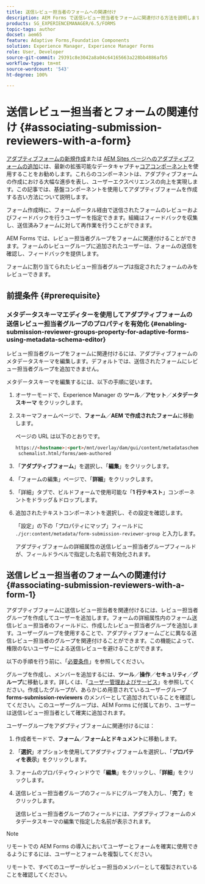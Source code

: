 ```yaml
---
title: 送信レビュー担当者のフォームへの関連付け
description: AEM Forms で送信レビュー担当者をフォームに関連付ける方法を説明します。関連付けられたレビュー担当者は、送信されたフォームをフォームポータル経由でレビューします。
products: SG_EXPERIENCEMANAGER/6.5/FORMS
topic-tags: author
docset: aem65
feature: Adaptive Forms,Foundation Components
solution: Experience Manager, Experience Manager Forms
role: User, Developer
source-git-commit: 29391c8e3042a8a04c64165663a228bb4886afb5
workflow-type: tm+mt
source-wordcount: '543'
ht-degree: 100%

---
```


# 送信レビュー担当者とフォームの関連付け {#associating-submission-reviewers-with-a-form}

<span class="preview">[アダプティブフォームの新規作成](/help/forms/using/create-an-adaptive-form-core-components.md)または [AEM Sites ページへのアダプティブフォームの追加](/help/forms/using/create-or-add-an-adaptive-form-to-aem-sites-page.md)には、最新の拡張可能なデータキャプチャ[コアコンポーネント](https://experienceleague.adobe.com/docs/experience-manager-core-components/using/adaptive-forms/introduction.html?lang=ja)を使用することをお勧めします。これらのコンポーネントは、アダプティブフォームの作成における大幅な進歩を表し、ユーザーエクスペリエンスの向上を実現します。この記事では、基盤コンポーネントを使用してアダプティブフォームを作成する古い方法について説明します。</span>

フォーム作成時に、フォームポータル経由で送信されたフォームのレビューおよびフィードバックを行うユーザーを指定できます。組織はフィードバックを収集し、送信済みフォームに対して再作業を行うことができます。

AEM Forms では、レビュー担当者グループをフォームに関連付けることができます。フォームのレビューグループに追加されたユーザーは、フォームの送信を確認し、フィードバックを提供します。

フォームに割り当てられたレビュー担当者グループは指定されたフォームのみをレビューできます。

## 前提条件 {#prerequisite}

### メタデータスキーマエディターを使用してアダプティブフォームの送信レビュー担当者グループのプロパティを有効化 {#enabling-submission-reviewer-groups-property-for-adaptive-forms-using-metadata-schema-editor}

レビュー担当者グループをフォームに関連付けるには、アダプティブフォームのメタデータスキーマを編集します。デフォルトでは、送信されたフォームにレビュー担当者グループを追加できません。

メタデータスキーマを編集するには、以下の手順に従います。

1. オーサーモードで、Experience Manager の **ツール**／**アセット**／**メタデータスキーマ** をクリックします。
1. スキーマフォームページで、**フォーム**／**AEM で作成されたフォーム**&#x200B;に移動します。

   ページの URL は以下のとおりです。

   ```html
   https://<hostname>:<port>/mnt/overlay/dam/gui/content/metadataschemaeditor/
    schemalist.html/forms/aem-authored
   ```

1. 「**アダプティブフォーム**」を選択し、「**編集**」をクリックします。
1. 「フォームの編集」ページで、「**詳細**」をクリックします。
1. 「詳細」タブで、ビルドフォームで使用可能な「**1 行テキスト**」コンポーネントをドラッグ＆ドロップします。
1. 追加されたテキストコンポーネントを選択し、その設定を確認します。

   「設定」の下の「プロパティにマップ」フィールドに `./jcr:content/metadata/form-submission-reviewer-group` と入力します。

   アダプティブフォームの詳細属性の送信レビュー担当者グループフィールドが、フィールドラベルで指定した名前で有効化されます。

## 送信レビュー担当者のフォームへの関連付け {#associating-submission-reviewers-with-a-form-1}

アダプティブフォームに送信レビュー担当者を関連付けるには、レビュー担当者グループを作成してユーザーを追加します。フォームの詳細属性内のフォーム送信レビュー担当者のフィールドに、作成したレビュー担当者グループを追加します。ユーザーグループを使用することで、アダプティブフォームごとに異なる送信レビュー担当者のグループを関連付けることができます。この機能によって、権限のないユーザーによる送信レビューを避けることができます。

以下の手順を行う前に、「[必要条件](../../forms/using/adding-reviewers-form.md#prerequisite)」を参照してください。

グループを作成し、メンバーを追加するには、**ツール**／**操作**／**セキュリティ**／**グループ**&#x200B;に移動します。詳しくは、「[ユーザー管理およびサービス](/help/sites-administering/security.md)」を参照してください。作成したグループが、あらかじめ用意されているユーザーグループ **forms-submission-reviewers** のメンバーとして追加されていることを確認してください。このユーザーグループは、AEM Forms に付属しており、ユーザーは送信レビュー担当者として確実に追加されます。

ユーザーグループをアダプティブフォームに関連付けるには：

1. 作成者モードで、**フォーム**／**フォームとドキュメント**&#x200B;に移動します。
1. 「**選択**」オプションを使用してアダプティブフォームを選択し、「**プロパティを表示**」をクリックします。
1. フォームのプロパティウィンドウで「**編集**」をクリックし、「**詳細**」をクリックします。
1. 送信レビュー担当者グループのフィールドにグループを入力し、「**完了**」をクリックします。

   送信レビュー担当者グループのフィールドには、アダプティブフォームのメタデータスキーマの編集で指定した名前が表示されます。

>[!NOTE]
>
>リモートでの AEM Forms の導入においてユーザーとフォームを確実に使用できるようにするには、ユーザーとフォームを複製してください。
>
>リモートで、すべてのユーザーがレビュー担当のメンバーとして複製されていることを確認してください。
